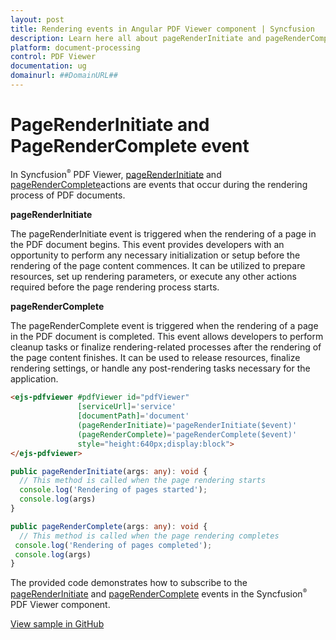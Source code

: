 ```yaml
---
layout: post
title: Rendering events in Angular PDF Viewer component | Syncfusion
description: Learn here all about pageRenderInitiate and pageRenderComplete event in Syncfusion Angular PDF Viewer component of Syncfusion Essential JS 2 and more.
platform: document-processing
control: PDF Viewer
documentation: ug
domainurl: ##DomainURL##
---
```


# PageRenderInitiate and PageRenderComplete event

In Syncfusion<sup style="font-size:70%">&reg;</sup> PDF Viewer, [pageRenderInitiate](https://helpej2.syncfusion.com/angular/documentation/api/pdfviewer/pageRenderInitiateEventArgs/) and [pageRenderComplete](https://helpej2.syncfusion.com/angular/documentation/api/pdfviewer/pageRenderCompleteEventArgs/)actions are events that occur during the rendering process of PDF documents.

**pageRenderInitiate**

The pageRenderInitiate event is triggered when the rendering of a page in the PDF document begins. This event provides developers with an opportunity to perform any necessary initialization or setup before the rendering of the page content commences. It can be utilized to prepare resources, set up rendering parameters, or execute any other actions required before the page rendering process starts.

**pageRenderComplete**

The pageRenderComplete event is triggered when the rendering of a page in the PDF document is completed. This event allows developers to perform cleanup tasks or finalize rendering-related processes after the rendering of the page content finishes. It can be used to release resources, finalize rendering settings, or handle any post-rendering tasks necessary for the application.

```html
<ejs-pdfviewer #pdfViewer id="pdfViewer"
               [serviceUrl]='service'
               [documentPath]='document'
               (pageRenderInitiate)='pageRenderInitiate($event)'
               (pageRenderComplete)='pageRenderComplete($event)'
               style="height:640px;display:block">
</ejs-pdfviewer>
```

```typescript
public pageRenderInitiate(args: any): void {
  // This method is called when the page rendering starts
  console.log('Rendering of pages started');
  console.log(args)
}

public pageRenderComplete(args: any): void {
  // This method is called when the page rendering completes
 console.log('Rendering of pages completed');
 console.log(args)
}
```

The provided code demonstrates how to subscribe to the [pageRenderInitiate](https://helpej2.syncfusion.com/angular/documentation/api/pdfviewer/pageRenderInitiateEventArgs/) and [pageRenderComplete](https://helpej2.syncfusion.com/angular/documentation/api/pdfviewer/pageRenderCompleteEventArgs/) events in the Syncfusion<sup style="font-size:70%">&reg;</sup> PDF Viewer component.

[View sample in GitHub](https://github.com/SyncfusionExamples/angular-pdf-viewer-examples/tree/master/How%20to/PageRenderStarted%20and%20PageRenderCompleted%20event)